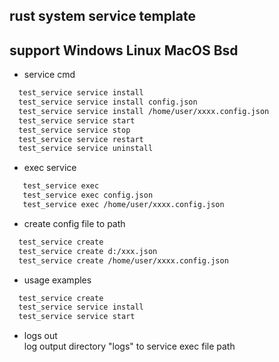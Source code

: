 ## rust system service template 
## support Windows Linux MacOS Bsd


* service cmd
``` sh
  test_service service install
  test_service service install config.json
  test_service service install /home/user/xxxx.config.json
  test_service service start
  test_service service stop
  test_service service restart
  test_service service uninstall
```

* exec service
``` sh
   test_service exec 
   test_service exec config.json
   test_service exec /home/user/xxxx.config.json
```

* create config file to path
``` sh
  test_service create
  test_service create d:/xxx.json
  test_service create /home/user/xxxx.config.json
```

* usage examples
``` sh
  test_service create
  test_service service install
  test_service service start
```

* logs out  
  log output directory "logs" to service exec file path 
